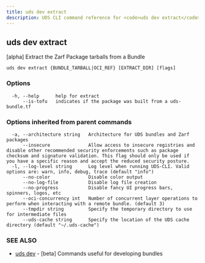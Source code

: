 ```yaml
---
title: uds dev extract
description: UDS CLI command reference for <code>uds dev extract</code>.
---
```

## uds dev extract

[alpha] Extract the Zarf Package tarballs from a Bundle

```
uds dev extract {BUNDLE_TARBALL|OCI_REF} [EXTRACT_DIR] [flags]
```

### Options

```
  -h, --help      help for extract
      --is-tofu   indicates if the package was built from a uds-bundle.tf
```

### Options inherited from parent commands

```
  -a, --architecture string   Architecture for UDS bundles and Zarf packages
      --insecure              Allow access to insecure registries and disable other recommended security enforcements such as package checksum and signature validation. This flag should only be used if you have a specific reason and accept the reduced security posture.
  -l, --log-level string      Log level when running UDS-CLI. Valid options are: warn, info, debug, trace (default "info")
      --no-color              Disable color output
      --no-log-file           Disable log file creation
      --no-progress           Disable fancy UI progress bars, spinners, logos, etc
      --oci-concurrency int   Number of concurrent layer operations to perform when interacting with a remote bundle. (default 3)
      --tmpdir string         Specify the temporary directory to use for intermediate files
      --uds-cache string      Specify the location of the UDS cache directory (default "~/.uds-cache")
```

### SEE ALSO

* [uds dev](/reference/cli/commands/uds_dev/)	 - [beta] Commands useful for developing bundles

